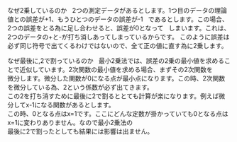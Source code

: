なぜ2乗しているのか  
2つの測定データがあるとします。1つ目のデータの理論値との誤差が+1、もうひとつのデータの誤差が-1  
であるとします。この場合、2つの誤差をとる為に足し合わせると、誤差が0となって  
しまいます。これは、2つのデータの+と-が打ち消しあってしまっているからです。
このように誤差は必ず同じ符号で出てくるわけではないので、全て正の値に直す為に2乗します。

なぜ最後に,2で割っているのか  
最小2乗法では、誤差の2乗の最小値を求めることで近似しています。2次関数の最小値を求める場合、まずその2次関数を  
微分します。微分した関数が0になる点が最小点になります。この時、2次関数を微分している為、2という係数が必ず出てきます。  
この2を打ち消すために最後に2で割るととても計算が楽になります。例えば微分してx-1になる関数があるとします。  
この時、0となる点はx=1です。ここにどんな定数が掛かっていても0となる点はx=1に変わりありません。なので最小2乗法の  
最後に2で割ったとしても結果には影響は出ません。
